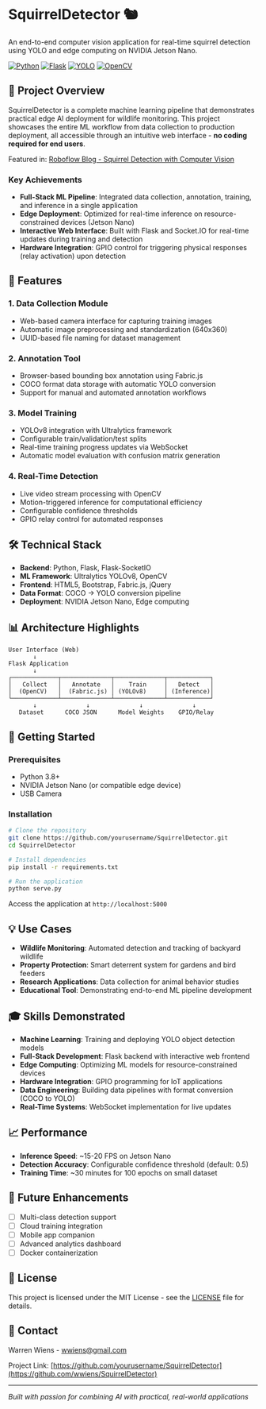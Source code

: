 # SquirrelDetector 🐿️

An end-to-end computer vision application for real-time squirrel detection using YOLO and edge computing on NVIDIA Jetson Nano.

[![Python](https://img.shields.io/badge/Python-3.8+-blue.svg)](https://www.python.org/)
[![Flask](https://img.shields.io/badge/Flask-2.0+-green.svg)](https://flask.palletsprojects.com/)
[![YOLO](https://img.shields.io/badge/YOLOv8-Ultralytics-red.svg)](https://github.com/ultralytics/ultralytics)
[![OpenCV](https://img.shields.io/badge/OpenCV-4.0+-orange.svg)](https://opencv.org/)

## 🎯 Project Overview

SquirrelDetector is a complete machine learning pipeline that demonstrates practical edge AI deployment for wildlife monitoring. This project showcases the entire ML workflow from data collection to production deployment, all accessible through an intuitive web interface - **no coding required for end users**.

Featured in: [Roboflow Blog - Squirrel Detection with Computer Vision](https://blog.roboflow.com/squirrel-detection-computer-vision/)

### Key Achievements
- **Full-Stack ML Pipeline**: Integrated data collection, annotation, training, and inference in a single application
- **Edge Deployment**: Optimized for real-time inference on resource-constrained devices (Jetson Nano)
- **Interactive Web Interface**: Built with Flask and Socket.IO for real-time updates during training and detection
- **Hardware Integration**: GPIO control for triggering physical responses (relay activation) upon detection

## 🚀 Features

### 1. **Data Collection Module**
- Web-based camera interface for capturing training images
- Automatic image preprocessing and standardization (640x360)
- UUID-based file naming for dataset management

### 2. **Annotation Tool**
- Browser-based bounding box annotation using Fabric.js
- COCO format data storage with automatic YOLO conversion
- Support for manual and automated annotation workflows

### 3. **Model Training**
- YOLOv8 integration with Ultralytics framework
- Configurable train/validation/test splits
- Real-time training progress updates via WebSocket
- Automatic model evaluation with confusion matrix generation

### 4. **Real-Time Detection**
- Live video stream processing with OpenCV
- Motion-triggered inference for computational efficiency
- Configurable confidence thresholds
- GPIO relay control for automated responses

## 🛠️ Technical Stack

- **Backend**: Python, Flask, Flask-SocketIO
- **ML Framework**: Ultralytics YOLOv8, OpenCV
- **Frontend**: HTML5, Bootstrap, Fabric.js, jQuery
- **Data Format**: COCO → YOLO conversion pipeline
- **Deployment**: NVIDIA Jetson Nano, Edge computing

## 📊 Architecture Highlights

```
User Interface (Web)
       ↓
Flask Application
       ↓
┌─────────────┬──────────────┬──────────────┬────────────┐
│   Collect   │   Annotate   │    Train     │   Detect   │
│  (OpenCV)   │  (Fabric.js) │ (YOLOv8)     │ (Inference)│
└─────────────┴──────────────┴──────────────┴────────────┘
       ↓              ↓              ↓              ↓
   Dataset      COCO JSON      Model Weights    GPIO/Relay
```

## 🚦 Getting Started

### Prerequisites
- Python 3.8+
- NVIDIA Jetson Nano (or compatible edge device)
- USB Camera

### Installation

```bash
# Clone the repository
git clone https://github.com/yourusername/SquirrelDetector.git
cd SquirrelDetector

# Install dependencies
pip install -r requirements.txt

# Run the application
python serve.py
```

Access the application at `http://localhost:5000`

## 💡 Use Cases

- **Wildlife Monitoring**: Automated detection and tracking of backyard wildlife
- **Property Protection**: Smart deterrent system for gardens and bird feeders  
- **Research Applications**: Data collection for animal behavior studies
- **Educational Tool**: Demonstrating end-to-end ML pipeline development

## 🎓 Skills Demonstrated

- **Machine Learning**: Training and deploying YOLO object detection models
- **Full-Stack Development**: Flask backend with interactive web frontend
- **Edge Computing**: Optimizing ML models for resource-constrained devices
- **Hardware Integration**: GPIO programming for IoT applications
- **Data Engineering**: Building data pipelines with format conversion (COCO to YOLO)
- **Real-Time Systems**: WebSocket implementation for live updates

## 📈 Performance

- **Inference Speed**: ~15-20 FPS on Jetson Nano
- **Detection Accuracy**: Configurable confidence threshold (default: 0.5)
- **Training Time**: ~30 minutes for 100 epochs on small dataset

## 🔮 Future Enhancements

- [ ] Multi-class detection support
- [ ] Cloud training integration
- [ ] Mobile app companion
- [ ] Advanced analytics dashboard
- [ ] Docker containerization

## 📝 License

This project is licensed under the MIT License - see the [LICENSE](LICENSE) file for details.

## 🤝 Contact

Warren Wiens - [wwiens@gmail.com](mailto:wwiens@gmail.com)

Project Link: [https://github.com/yourusername/SquirrelDetector](https://github.com/wwiens/SquirrelDetector)

---

*Built with passion for combining AI with practical, real-world applications*
